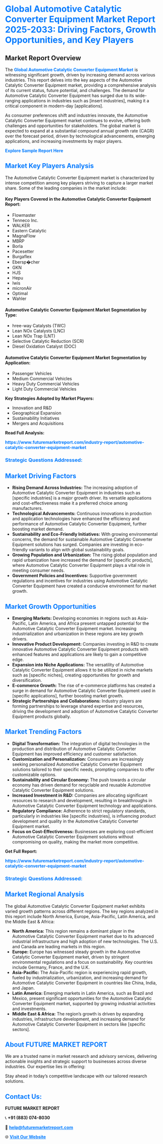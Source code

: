 <h1 style="color: #007BFF;">Global Automotive Catalytic Converter Equipment Market Report 2025-2033: Driving Factors, Growth Opportunities, and Key Players</h1>

<section id="overview">
<h2>Market Report Overview</h2>
<p>The <a href="https://www.futuremarketreport.com/industry-report/automotive-catalytic-converter-equipment-market" style="color: #007BFF; text-decoration: none;"><strong>Global Automotive Catalytic Converter Equipment Market</strong></a> is witnessing significant growth, driven by increasing demand across various industries. This report delves into the key aspects of the Automotive Catalytic Converter Equipment market, providing a comprehensive analysis of its current status, future potential, and challenges. The demand for Automotive Catalytic Converter Equipment has surged due to its wide-ranging applications in industries such as [insert industries], making it a critical component in modern-day [applications].</p>
<p>As consumer preferences shift and industries innovate, the Automotive Catalytic Converter Equipment market continues to evolve, offering both challenges and opportunities for stakeholders. The global market is expected to expand at a substantial compound annual growth rate (CAGR) over the forecast period, driven by technological advancements, emerging applications, and increasing investments by major players.</p>
</section>

<section id="overview">
<p><a href="https://www.futuremarketreport.com/request-sample/reportId=60100" style="color: #007BFF; text-decoration: none;"><strong>Explore Sample Report Here</strong></a></p>
</section>

<section id="key-players">
<h2 style="color: #007BFF;">Market Key Players Analysis</h2>
<p>The Automotive Catalytic Converter Equipment market is characterized by intense competition among key players striving to capture a larger market share. Some of the leading companies in the market include:</p>
<h4>Key Players Covered in the Automotive Catalytic Converter Equipment Report:</h4>
<ul><li>Flowmaster</li><li>Tenneco Inc.</li><li>WALKER</li><li>Eastern Catalytic</li><li>MagnaFlow</li><li>MBRP</li><li>Borla</li><li>Pacesetter</li><li>Burgaflex</li><li>Ebersp�cher</li><li>GKN</li><li>HJS</li><li>Hepu</li><li>Iwis</li><li>micronAir</li><li>Optimal</li><li>Wahler</li></ul>
<h4>Automotive Catalytic Converter Equipment Market Segmentation by Type:</h4>
<ul><li>hree-way Catalysts (TWC)</li><li>Lean NOx Catalysts (LNC)</li><li>Lean NOx Trap (LNT)</li><li>Selective Catalytic Reduction (SCR)</li><li>Diesel Oxidation Catalyst (DOC)</li></ul>

<h4>Automotive Catalytic Converter Equipment Market Segmentation by Application:</h4>
<ul><li>Passenger Vehicles</li><li>Medium Commercial Vehicles</li><li>Heavy Duty Commercial Vehicles</li><li>Light Duty Commercial Vehicles</li></ul>
<p><strong>Key Strategies Adopted by Market Players:</strong></p>
<ul>
<li>Innovation and R&D</li>
<li>Geographical Expansion</li>
<li>Sustainability Initiatives</li>
<li>Mergers and Acquisitions</li>
</ul>
</section>

<section>
<p><strong>Read Full Analysis: </strong></p><a href="https://www.futuremarketreport.com/industry-report/automotive-catalytic-converter-equipment-market" style="color: #007BFF; text-decoration: none;"><strong>https://www.futuremarketreport.com/industry-report/automotive-catalytic-converter-equipment-market</strong></a>
<h3 style="color: #007BFF;">Strategic Questions Addressed:</h3>
</section>

<section id="driving-factors">
<h2 style="color: #007BFF;">Market Driving Factors</h2>
<ul>
<li><strong>Rising Demand Across Industries:</strong> The increasing adoption of Automotive Catalytic Converter Equipment in industries such as [specific industries] is a major growth driver. Its versatile applications and cost-effectiveness make it a preferred choice among manufacturers.</li>
<li><strong>Technological Advancements:</strong> Continuous innovations in production and application technologies have enhanced the efficiency and performance of Automotive Catalytic Converter Equipment, further boosting market demand.</li>
<li><strong>Sustainability and Eco-Friendly Initiatives:</strong> With growing environmental concerns, the demand for sustainable Automotive Catalytic Converter Equipment solutions has surged. Companies are investing in eco-friendly variants to align with global sustainability goals.</li>
<li><strong>Growing Population and Urbanization:</strong> The rising global population and rapid urbanization have increased the demand for [specific products], where Automotive Catalytic Converter Equipment plays a vital role in meeting consumer needs.</li>
<li><strong>Government Policies and Incentives:</strong> Supportive government regulations and incentives for industries using Automotive Catalytic Converter Equipment have created a conducive environment for market growth.</li>
</ul>
</section>

<section id="growth-opportunities">
<h2 style="color: #007BFF;">Market Growth Opportunities</h2>
<ul>
<li><strong>Emerging Markets:</strong> Developing economies in regions such as Asia-Pacific, Latin America, and Africa present untapped potential for the Automotive Catalytic Converter Equipment market. Increasing industrialization and urbanization in these regions are key growth drivers.</li>
<li><strong>Innovative Product Development:</strong> Companies investing in R&D to create innovative Automotive Catalytic Converter Equipment products with enhanced features and applications are likely to gain a competitive edge.</li>
<li><strong>Expansion into Niche Applications:</strong> The versatility of Automotive Catalytic Converter Equipment allows it to be utilized in niche markets such as [specific niches], creating opportunities for growth and diversification.</li>
<li><strong>E-commerce Growth:</strong> The rise of e-commerce platforms has created a surge in demand for Automotive Catalytic Converter Equipment used in [specific applications], further boosting market growth.</li>
<li><strong>Strategic Partnerships and Collaborations:</strong> Industry players are forming partnerships to leverage shared expertise and resources, driving the development and adoption of Automotive Catalytic Converter Equipment products globally.</li>
</ul>
</section>

<section id="trending-factors">
<h2 style="color: #007BFF;">Market Trending Factors</h2>
<ul>
<li><strong>Digital Transformation:</strong> The integration of digital technologies in the production and distribution of Automotive Catalytic Converter Equipment has improved efficiency and customer satisfaction.</li>
<li><strong>Customization and Personalization:</strong> Consumers are increasingly seeking personalized Automotive Catalytic Converter Equipment solutions tailored to their specific needs, prompting companies to offer customizable options.</li>
<li><strong>Sustainability and Circular Economy:</strong> The push towards a circular economy has driven demand for recyclable and reusable Automotive Catalytic Converter Equipment solutions.</li>
<li><strong>Increased Investment in R&D:</strong> Companies are allocating significant resources to research and development, resulting in breakthroughs in Automotive Catalytic Converter Equipment technology and applications.</li>
<li><strong>Regulatory Compliance:</strong> Adherence to strict regulatory standards, particularly in industries like [specific industries], is influencing product development and quality in the Automotive Catalytic Converter Equipment market.</li>
<li><strong>Focus on Cost-Effectiveness:</strong> Businesses are exploring cost-efficient Automotive Catalytic Converter Equipment solutions without compromising on quality, making the market more competitive.</li>
</ul>
</section>

<section>
<p><strong>Get Full Report: </strong></p><a href="https://www.futuremarketreport.com/industry-report/automotive-catalytic-converter-equipment-market" style="color: #007BFF; text-decoration: none;"><strong>https://www.futuremarketreport.com/industry-report/automotive-catalytic-converter-equipment-market</strong></a>
<h3 style="color: #007BFF;">Strategic Questions Addressed:</h3>
</section>


<section id="regional-analysis">
<h2 style="color: #007BFF;">Market Regional Analysis</h2>
<p>The global Automotive Catalytic Converter Equipment market exhibits varied growth patterns across different regions. The key regions analyzed in this report include North America, Europe, Asia-Pacific, Latin America, and the Middle East & Africa:</p>
<ul>
<li><strong>North America:</strong> This region remains a dominant player in the Automotive Catalytic Converter Equipment market due to its advanced industrial infrastructure and high adoption of new technologies. The U.S. and Canada are leading markets in this region.</li>
<li><strong>Europe:</strong> Europe has witnessed steady growth in the Automotive Catalytic Converter Equipment market, driven by stringent environmental regulations and a focus on sustainability. Key countries include Germany, France, and the U.K.</li>
<li><strong>Asia-Pacific:</strong> The Asia-Pacific region is experiencing rapid growth, fueled by industrialization, urbanization, and increasing demand for Automotive Catalytic Converter Equipment in countries like China, India, and Japan.</li>
<li><strong>Latin America:</strong> Emerging markets in Latin America, such as Brazil and Mexico, present significant opportunities for the Automotive Catalytic Converter Equipment market, supported by growing industrial activities and investments.</li>
<li><strong>Middle East & Africa:</strong> The region’s growth is driven by expanding industries, infrastructure development, and increasing demand for Automotive Catalytic Converter Equipment in sectors like [specific sectors].</li>
</ul>
</section>

<footer>
<h2 style="color: #007BFF;">About FUTURE MARKET REPORT</h2>
<p>We are a trusted name in market research and advisory services, delivering actionable insights and strategic support to businesses across diverse industries. Our expertise lies in offering:</p>

<p>Stay ahead in today’s competitive landscape with our tailored research solutions.</p>

<h2 style="color: #007BFF;">Contact Us:</h2>
<p><strong>FUTURE MARKET REPORT</strong></p>
<p>📞 <strong>+91 (883) 074-8030</strong></p>
<p>📧 <strong><a href="mailto:help@futuremarketreport.com" style="color: #007BFF;">help@futuremarketreport.com</a></strong></p>
<p>🌐 <strong><a href="https://www.futuremarketreport.com/" style="color: #007BFF;">Visit Our Website</a></strong></p>
</footer>